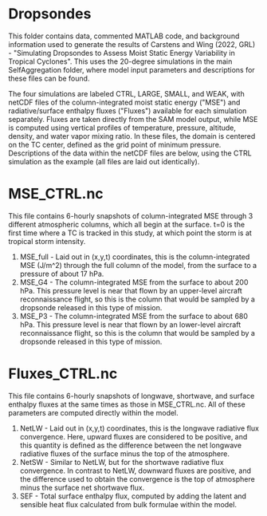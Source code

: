 # Dropsondes

This folder contains data, commented MATLAB code, and background information used to generate the results of Carstens and Wing (2022, GRL) - "Simulating Dropsondes to Assess Moist Static Energy Variability in Tropical Cyclones". This uses the 20-degree simulations in the main SelfAggregation folder, where model input parameters and descriptions for these files can be found.

The four simulations are labeled CTRL, LARGE, SMALL, and WEAK, with netCDF files of the column-integrated moist static energy ("MSE") and radiative/surface enthalpy fluxes ("Fluxes") available for each simulation separately. Fluxes are taken directly from the SAM model output, while MSE is computed using vertical profiles of temperature, pressure, altitude, density, and water vapor mixing ratio. In these files, the domain is centered on the TC center, defined as the grid point of minimum pressure. Descriptions of the data within the netCDF files are below, using the CTRL simulation as the example (all files are laid out identically).

# MSE_CTRL.nc
This file contains 6-hourly snapshots of column-integrated MSE through 3 different atmospheric columns, which all begin at the surface. t=0 is the first time where a TC is tracked in this study, at which point the storm is at tropical storm intensity.

1. MSE_full - Laid out in (x,y,t) coordinates, this is the column-integrated MSE (J/m^2) through the full column of the model, from the surface to a pressure of about 17 hPa.
2. MSE_G4 - The column-integrated MSE from the surface to about 200 hPa. This pressure level is near that flown by an upper-level aircraft reconnaissance flight, so this is the column that would be sampled by a dropsonde released in this type of mission.
3. MSE_P3 - The column-integrated MSE from the surface to about 680 hPa. This pressure level is near that flown by an lower-level aircraft reconnaissance flight, so this is the column that would be sampled by a dropsonde released in this type of mission.

# Fluxes_CTRL.nc
This file contains 6-hourly snapshots of longwave, shortwave, and surface enthalpy fluxes at the same times as those in MSE_CTRL.nc. All of these parameters are computed directly within the model.

1. NetLW - Laid out in (x,y,t) coordinates, this is the longwave radiative flux convergence. Here, upward fluxes are considered to be positive, and this quantity is defined as the difference between the net longwave radiative fluxes of the surface minus the top of the atmosphere.
2. NetSW - Similar to NetLW, but for the shortwave radiative flux convergence. In contrast to NetLW, downward fluxes are positive, and the difference used to obtain the convergence is the top of atmosphere minus the surface net shortwave flux.
3. SEF - Total surface enthalpy flux, computed by adding the latent and sensible heat flux calculated from bulk formulae within the model.
